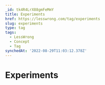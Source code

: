 ```yaml
---
_id: tk4R4LrX88gmFeMmY
title: Experiments
href: https://lesswrong.com/tag/experiments
slug: experiments
type: tag
tags:
  - LessWrong
  - Concept
  - Tag
synchedAt: '2022-08-29T11:03:12.378Z'
---
```

# Experiments

